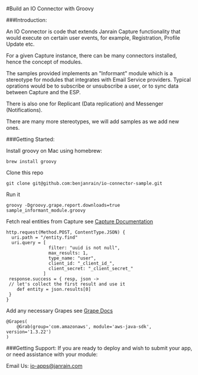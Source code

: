 #Build an IO Connector with Groovy

###Introduction:

An IO Connector is code that extends Janrain Capture functionality that would execute on certain user events, for example,  Registration, Profile Update etc.

For a given Capture instance, there can be many connectors installed, hence the concept of modules.

The samples provided implements an "Informant" module which is a stereotype for modules that integrates with Email Service providers. Typical oprations would be to subscribe or unsubscribe a user, or to sync data between Capture and the ESP.

There is also one for Replicant (Data replication) and Messenger (Notifications).

There are many more stereotypes, we will add samples as we add new ones.

###Getting Started: 

Install groovy on Mac using homebrew:

	brew install groovy

Clone this repo

	git clone git@github.com:benjanrain/io-connector-sample.git

Run it

	groovy -Dgroovy.grape.report.downloads=true sample_informant_module.groovy

Fetch real entities from Capture see
[Capture Documentation](http://developers.janrain.com/documentation/api-methods/capture/)

	http.request(Method.POST, ContentType.JSON) {
      uri.path = "/entity.find"
      uri.query = [   
                    filter: "uuid is not null", 
                    max_results: 1, 
                    type_name: "user",
                    client_id: "_client_id_",
                    client_secret: "_client_secret_"
                  ]
     response.success = { resp, json ->
     // let's collect the first result and use it
     	def entity = json.results[0]
     }
	}

Add any necessary Grapes see [Grape Docs](http://groovy.codehaus.org/Grape)

	@Grapes(
		@Grab(group='com.amazonaws', module='aws-java-sdk', version='1.3.22')
	)
            
###Getting Support:
If you are ready to deploy and wish to submit your app, or need assistance with your module:

Email Us: [io-apps@janrain.com](mailto:io-apps@janrain.com)
